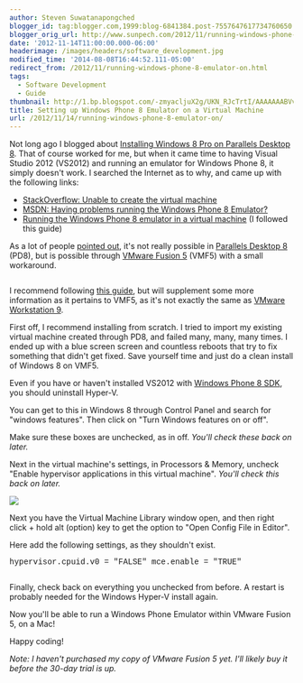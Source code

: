 ```yaml
---
author: Steven Suwatanapongched
blogger_id: tag:blogger.com,1999:blog-6841384.post-7557647617734760650
blogger_orig_url: http://www.sunpech.com/2012/11/running-windows-phone-8-emulator-on.html
date: '2012-11-14T11:00:00.000-06:00'
headerimage: /images/headers/software_development.jpg
modified_time: '2014-08-08T16:44:52.111-05:00'
redirect_from: /2012/11/running-windows-phone-8-emulator-on.html
tags:
  - Software Development
  - Guide
thumbnail: http://1.bp.blogspot.com/-zmyacljuX2g/UKN_RJcTrtI/AAAAAAABVvU/68s9SzlJNw0/s600/VMF5_WinPhone8.jpg
title: Setting up Windows Phone 8 Emulator on a Virtual Machine
url: /2012/11/14/running-windows-phone-8-emulator-on/
---
```



Not long ago I blogged about <a href="/2012/11/installing-windows-8-pro-on-parallels-8">Installing Windows 8 Pro on Parallels Desktop 8</a>. That of course worked for me, but when it came time to having Visual Studio 2012 (VS2012) and running an emulator for Windows Phone 8, it simply doesn't work. I searched the Internet as to why, and came up with the following links:

<ul>
  <li><a href="http://stackoverflow.com/questions/13148828/unable-to-create-the-virtual-machine">StackOverflow: Unable to create the virtual machine</a></li>
  <li><a href="http://social.msdn.microsoft.com/Forums/en-US/wpdevelop/thread/860f4203-e3f7-410e-8bf5-2999224df312">MSDN: Having problems running the Windows Phone 8 Emulator?</a></li>
  <li><a href="http://blog.catenalogic.com/post/2012/10/31/Running-the-Windows-Phone-8-emulator-in-a-virtual-machine.aspx">Running the Windows Phone 8 emulator in a virtual machine</a> (I followed this guide)</li>
</ul>

As a lot of people <a href="http://forum.parallels.com/showthread.php?p=646448#post646448">pointed out</a>, it's not really possible in <a href="http://www.parallels.com/products/desktop/">Parallels Desktop 8</a> (PD8), but is possible through <a href="http://www.vmware.com/products/fusion/overview.html">VMware Fusion 5</a> (VMF5) with a small workaround.

<img   border="0" src="http://1.bp.blogspot.com/-zmyacljuX2g/UKN_RJcTrtI/AAAAAAABVvU/68s9SzlJNw0/s320/VMF5_WinPhone8.jpg" alt="" />

I recommend following <a href="http://blog.catenalogic.com/post/2012/10/31/Running-the-Windows-Phone-8-emulator-in-a-virtual-machine.aspx">this guide</a>, but will supplement some more information as it pertains to VMF5, as it's not exactly the same as <a href="http://www.vmware.com/products/workstation/overview.html">VMware Workstation 9</a>.

First off, I recommend installing from scratch. I tried to import my existing virtual machine created through PD8, and failed many, many, many times. I ended up with a blue screen screen and countless reboots that try to fix something that didn't get fixed. Save yourself time and just do a clean install of Windows 8 on VMF5.

Even if you have or haven't installed VS2012 with <a href="http://dev.windowsphone.com/en-us/downloadsdk">Windows Phone 8 SDK</a>, you should uninstall Hyper-V.

You can get to this in Windows 8 through Control Panel and search for "windows features". Then click on "Turn Windows features on or off".
<img   border="0" src="http://1.bp.blogspot.com/-C7zU-pHW7Jw/UKN37F-5vDI/AAAAAAABVuw/nzMZOJBcOdo/s600/WindowsFeaturesOnOff.jpg" alt="" />

Make sure these boxes are unchecked, as in off. <i>You'll check these back on later.</i>
<img   border="0" src="http://3.bp.blogspot.com/-XR-8QkUXTbc/UKN36ddCFpI/AAAAAAABVuo/9tFQJ48tGHI/s600/WindowsFeatureHyperV.jpg" alt="" />

Next in the virtual machine's settings, in Processors &amp; Memory, uncheck "Enable hypervisor applications in this virtual machine". <i>You'll check this back on later.</i>
<img   border="0" src="http://1.bp.blogspot.com/-sCtRF5kTCfY/UKN5_Jt_bbI/AAAAAAABVvI/i90-4JqzU30/s600/VMF5_Settings_ProcMemory.jpg" alt="" />

<img   border="0" src="http://1.bp.blogspot.com/-cyYSt7ZXA5U/UKN35aaDeNI/AAAAAAABVuY/o4hbXsnSDvc/s600/Enable_HypervisorApps.jpeg" />

Next you have the Virtual Machine Library window open, and then right click + hold alt (option) key to get the option to "Open Config File in Editor".
<img   border="0" src="http://3.bp.blogspot.com/-pQzTbbDdYys/UKN3592LDpI/AAAAAAABVug/YITcCVyxs_w/s600/VirtualMachineLibrary_screenshot.jpg" alt="" />

Here add the following settings, as they shouldn't exist.

<span style="font-family: Courier New, Courier, monospace;">hypervisor.cpuid.v0 = "FALSE" </span>
<span style="font-family: Courier New, Courier, monospace;">mce.enable = "TRUE"</span>

<img   border="0" src="http://4.bp.blogspot.com/-AHePf3IN7os/UKN45Tx3lZI/AAAAAAABVvA/ywwBSwzJpYk/s600/EditVMXFile.jpg" alt="" />

Finally, check back on everything you unchecked from before. A restart is probably needed for the Windows Hyper-V install again.

Now you'll be able to run a Windows Phone Emulator within VMware Fusion 5, on a Mac!
<img   border="0" src="http://1.bp.blogspot.com/-gieJA_9CfPE/UKN38Cjws5I/AAAAAAABVu4/TIrgwj5uh3c/s600/WindowsPhoneEmulator.jpg" alt="" />

Happy coding!

<i>Note: I haven't purchased my copy of VMware Fusion 5 yet. I'll likely buy it before the 30-day trial is up.</i>